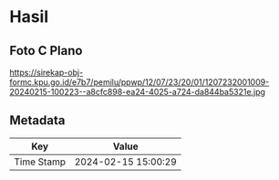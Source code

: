 # Hasil

## Foto C Plano

https://sirekap-obj-formc.kpu.go.id/e7b7/pemilu/ppwp/12/07/23/20/01/1207232001009-20240215-100223--a8cfc898-ea24-4025-a724-da844ba5321e.jpg


## Metadata

| Key        | Value               |
| ---------- | ------------------- |
| Time Stamp | 2024-02-15 15:00:29 |



